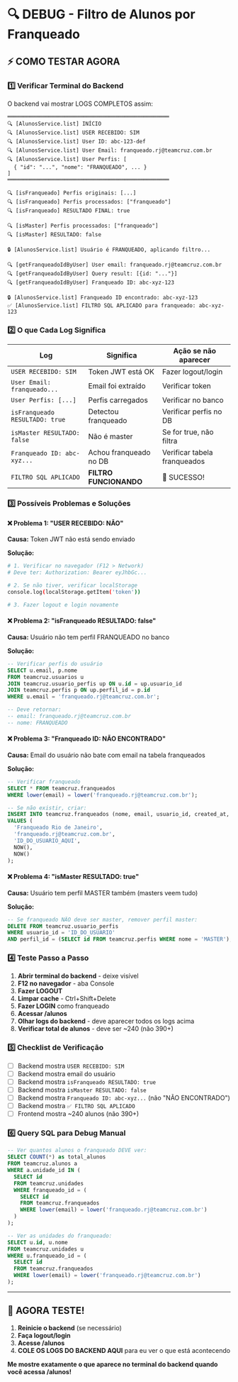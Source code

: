 # 🔍 DEBUG - Filtro de Alunos por Franqueado

## ⚡ COMO TESTAR AGORA

### 1️⃣ Verificar Terminal do Backend

O backend vai mostrar LOGS COMPLETOS assim:

```
═══════════════════════════════════════════════════
🔍 [AlunosService.list] INÍCIO
🔍 [AlunosService.list] USER RECEBIDO: SIM
🔍 [AlunosService.list] User ID: abc-123-def
🔍 [AlunosService.list] User Email: franqueado.rj@teamcruz.com.br
🔍 [AlunosService.list] User Perfis: [
  { "id": "...", "nome": "FRANQUEADO", ... }
]
═══════════════════════════════════════════════════

🔍 [isFranqueado] Perfis originais: [...]
🔍 [isFranqueado] Perfis processados: ["franqueado"]
🔍 [isFranqueado] RESULTADO FINAL: true

🔍 [isMaster] Perfis processados: ["franqueado"]
🔍 [isMaster] RESULTADO: false

🔒 [AlunosService.list] Usuário é FRANQUEADO, aplicando filtro...

🔍 [getFranqueadoIdByUser] User email: franqueado.rj@teamcruz.com.br
🔍 [getFranqueadoIdByUser] Query result: [{id: "..."}]
🔍 [getFranqueadoIdByUser] Franqueado ID: abc-xyz-123

🔒 [AlunosService.list] Franqueado ID encontrado: abc-xyz-123
✅ [AlunosService.list] FILTRO SQL APLICADO para franqueado: abc-xyz-123
```

### 2️⃣ O que Cada Log Significa

| Log                            | Significa              | Ação se não aparecer         |
| ------------------------------ | ---------------------- | ---------------------------- |
| `USER RECEBIDO: SIM`           | Token JWT está OK      | Fazer logout/login           |
| `User Email: franqueado...`    | Email foi extraído     | Verificar token              |
| `User Perfis: [...]`           | Perfis carregados      | Verificar no banco           |
| `isFranqueado RESULTADO: true` | Detectou franqueado    | Verificar perfis no DB       |
| `isMaster RESULTADO: false`    | Não é master           | Se for true, não filtra      |
| `Franqueado ID: abc-xyz...`    | Achou franqueado no DB | Verificar tabela franqueados |
| `FILTRO SQL APLICADO`          | **FILTRO FUNCIONANDO** | 🎯 SUCESSO!                  |

### 3️⃣ Possíveis Problemas e Soluções

#### ❌ Problema 1: "USER RECEBIDO: NÃO"

**Causa:** Token JWT não está sendo enviado

**Solução:**

```bash
# 1. Verificar no navegador (F12 > Network)
# Deve ter: Authorization: Bearer eyJhbGc...

# 2. Se não tiver, verificar localStorage
console.log(localStorage.getItem('token'))

# 3. Fazer logout e login novamente
```

#### ❌ Problema 2: "isFranqueado RESULTADO: false"

**Causa:** Usuário não tem perfil FRANQUEADO no banco

**Solução:**

```sql
-- Verificar perfis do usuário
SELECT u.email, p.nome
FROM teamcruz.usuarios u
JOIN teamcruz.usuario_perfis up ON u.id = up.usuario_id
JOIN teamcruz.perfis p ON up.perfil_id = p.id
WHERE u.email = 'franqueado.rj@teamcruz.com.br';

-- Deve retornar:
-- email: franqueado.rj@teamcruz.com.br
-- nome: FRANQUEADO
```

#### ❌ Problema 3: "Franqueado ID: NÃO ENCONTRADO"

**Causa:** Email do usuário não bate com email na tabela franqueados

**Solução:**

```sql
-- Verificar franqueado
SELECT * FROM teamcruz.franqueados
WHERE lower(email) = lower('franqueado.rj@teamcruz.com.br');

-- Se não existir, criar:
INSERT INTO teamcruz.franqueados (nome, email, usuario_id, created_at, updated_at)
VALUES (
  'Franqueado Rio de Janeiro',
  'franqueado.rj@teamcruz.com.br',
  'ID_DO_USUARIO_AQUI',
  NOW(),
  NOW()
);
```

#### ❌ Problema 4: "isMaster RESULTADO: true"

**Causa:** Usuário tem perfil MASTER também (masters veem tudo)

**Solução:**

```sql
-- Se franqueado NÃO deve ser master, remover perfil master:
DELETE FROM teamcruz.usuario_perfis
WHERE usuario_id = 'ID_DO_USUARIO'
AND perfil_id = (SELECT id FROM teamcruz.perfis WHERE nome = 'MASTER');
```

### 4️⃣ Teste Passo a Passo

1. **Abrir terminal do backend** - deixe visível
2. **F12 no navegador** - aba Console
3. **Fazer LOGOUT**
4. **Limpar cache** - Ctrl+Shift+Delete
5. **Fazer LOGIN** como franqueado
6. **Acessar /alunos**
7. **Olhar logs do backend** - deve aparecer todos os logs acima
8. **Verificar total de alunos** - deve ser ~240 (não 390+)

### 5️⃣ Checklist de Verificação

- [ ] Backend mostra `USER RECEBIDO: SIM`
- [ ] Backend mostra email do usuário
- [ ] Backend mostra `isFranqueado RESULTADO: true`
- [ ] Backend mostra `isMaster RESULTADO: false`
- [ ] Backend mostra `Franqueado ID: abc-xyz...` (não "NÃO ENCONTRADO")
- [ ] Backend mostra `✅ FILTRO SQL APLICADO`
- [ ] Frontend mostra ~240 alunos (não 390+)

### 6️⃣ Query SQL para Debug Manual

```sql
-- Ver quantos alunos o franqueado DEVE ver:
SELECT COUNT(*) as total_alunos
FROM teamcruz.alunos a
WHERE a.unidade_id IN (
  SELECT id
  FROM teamcruz.unidades
  WHERE franqueado_id = (
    SELECT id
    FROM teamcruz.franqueados
    WHERE lower(email) = lower('franqueado.rj@teamcruz.com.br')
  )
);

-- Ver as unidades do franqueado:
SELECT u.id, u.nome
FROM teamcruz.unidades u
WHERE u.franqueado_id = (
  SELECT id
  FROM teamcruz.franqueados
  WHERE lower(email) = lower('franqueado.rj@teamcruz.com.br')
);
```

---

## 🎯 AGORA TESTE!

1. **Reinicie o backend** (se necessário)
2. **Faça logout/login**
3. **Acesse /alunos**
4. **COLE OS LOGS DO BACKEND AQUI** para eu ver o que está acontecendo

**Me mostre exatamente o que aparece no terminal do backend quando você acessa /alunos!**
